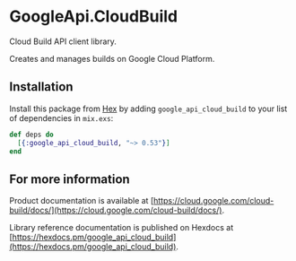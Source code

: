# GoogleApi.CloudBuild

Cloud Build API client library.

Creates and manages builds on Google Cloud Platform.

## Installation

Install this package from [Hex](https://hex.pm) by adding
`google_api_cloud_build` to your list of dependencies in `mix.exs`:

```elixir
def deps do
  [{:google_api_cloud_build, "~> 0.53"}]
end
```

## For more information

Product documentation is available at [https://cloud.google.com/cloud-build/docs/](https://cloud.google.com/cloud-build/docs/).

Library reference documentation is published on Hexdocs at
[https://hexdocs.pm/google_api_cloud_build](https://hexdocs.pm/google_api_cloud_build).
